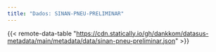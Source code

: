 ```yaml
---
title: "Dados: SINAN-PNEU-PRELIMINAR"
---
```


{{< remote-data-table "https://cdn.statically.io/gh/dankkom/datasus-metadata/main/metadata/data/sinan-pneu-preliminar.json" >}}
